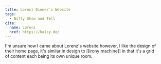 ```yaml
---
title: Lorenz Diener's Website
tags:
  - Nifty Show and Tell
cite:
  name: Lorenz
  href: https://halcy.de/
---
```


I'm unsure how I came about Lorenz's website however, I like the design of their home page, it's similar in design to [[irony machine]] in that it's a grid of content each being its own unique room.
